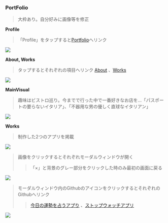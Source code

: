 ### PortFolio
> 大枠あり。自分好みに画像等を修正

**Profile**
> 「Profile」をタップすると[Portfolio](https://miki-aliyas.github.io/)へリンク
<img src="https://miki-aliyas.github.io/img/logo.svg">

**About, Works**
> タップするとそれぞれの項目へリンク
> [About](https://miki-aliyas.github.io/#about) 、[Works](https://miki-aliyas.github.io/#works)
<img src="https://miki-aliyas.github.io/img/portfolio1.png">

**MainVisual**
> 趣味はビストロ巡り。今までで行った中で一番好きなお店を…「パスポートの要らないイタリア」、「不器用な男の優しく直球なイタリアン」
<img src="https://miki-aliyas.github.io/img/mainvisual.png">

**Works**
> 制作した2つのアプリを掲載
<img src="https://miki-aliyas.github.io/img/works1.png">

> 画像をクリックするとそれぞれモーダルウィンドウが開く
> >「×」と背景のグレー部分をクリックした時のみ最初の画面に戻る
<img src="https://miki-aliyas.github.io/img/works2.png">

> モーダルウィンドウ内のGithubのアイコンをクリックするとそれぞれのGithubへリンク
> > [今日の運勢を占うアプり](https://github.com/miki-aliyas/Today-sFortuneApp) 、[ストップウォッチアプリ](https://github.com/miki-aliyas/StopWatchAPP)
<img src="https://miki-aliyas.github.io/img/works3.png">


